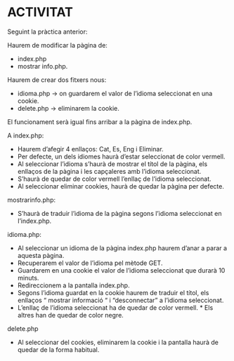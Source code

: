 # ACTIVITAT

Seguint la pràctica anterior:

Haurem de modificar la pàgina de:
* index.php
* mostrar info.php.

Haurem de crear dos fitxers nous:
* idioma.php -> on guardarem el valor de l’idioma seleccionat en una cookie.
* delete.php -> eliminarem la cookie.

El funcionament serà igual fins arribar a la pàgina de index.php.

A index.php:
* Haurem d’afegir 4 enllaços: Cat, Es, Eng i Eliminar.
* Per defecte, un dels idiomes haurà d’estar seleccionat de color vermell.
* Al seleccionar l’idioma s’haurà de mostrar el títol de la pàgina, els enllaços de la pàgina i les capçaleres amb l’idioma seleccionat.
* S’haurà de quedar de color vermell l’enllaç de l’idioma seleccionat.
* Al seleccionar eliminar cookies,  haurà de quedar la pàgina per defecte.

mostrarinfo.php:
* S’haurà de traduir l’idioma de la pàgina segons l’idioma seleccionat en l’index.php.

idioma.php:
* Al seleccionar un idioma de la pàgina index.php haurem d’anar a parar a aquesta pàgina.
* Recuperarem el valor de l’idioma pel mètode GET.
* Guardarem en una cookie el valor de l’idioma seleccionat que durarà 10 minuts.
* Redireccionem a la pantalla index.php.
* Segons l’idioma guardat en la cookie haurem de traduir el títol, els enllaços “ mostrar informació “ i “desconnectar” a l’idioma seleccionat.
* L’enllaç de l’idioma seleccionat ha de quedar de color vermell. * Els altres han de quedar de color negre.

delete.php
* Al seleccionar del cookies, eliminarem la cookie i la pantalla haurà de quedar de la forma habitual.